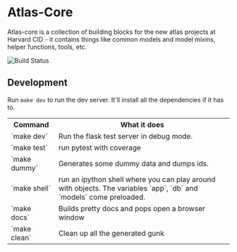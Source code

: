 Atlas-Core
==========

Atlas-core is a collection of building blocks for the new atlas projects at
Harvard CID - it contains things like common models and model mixins, helper
functions, tools, etc.

![Build Status](https://travis-ci.org/cid-harvard/atlas_core.svg?branch=master)

Development
-----------

Run `make dev` to run the dev server. It'll install all the dependencies if it
has to.

<table>
<tr><th>Command</th><th> What it does </th></tr>
<tr><td>`make dev` </td><td> Run the flask test server in debug mode. </td></tr>
<tr><td>`make test` </td><td> run pytest with coverage</td></tr>
<tr><td>`make dummy` </td><td> Generates some dummy data and dumps ids.</td></tr>
<tr><td>`make shell` </td><td> run an ipython shell where you can play around with objects. The variables `app`, `db` and `models` come preloaded.</td></tr>
<tr><td>`make docs` </td><td> Builds pretty docs and pops open a browser window</td></tr>
<tr><td>`make clean` </td><td> Clean up all the generated gunk</td></tr>
</table>
